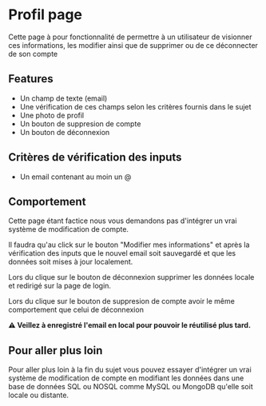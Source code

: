 # Profil page

Cette page à pour fonctionnalité de permettre à un utilisateur de visionner ces informations, les modifier ainsi que de supprimer ou de ce déconnecter de son compte

## Features

- Un champ de texte (email)
- Une vérification de ces champs selon les critères fournis dans le sujet
- Une photo de profil
- Un bouton de suppresion de compte
- Un bouton de déconnexion

## Critères de vérification des inputs

- Un email contenant au moin un @

## Comportement

Cette page étant factice nous vous demandons pas d'intégrer un vrai système de modification de compte.

Il faudra qu'au click sur le bouton "Modifier mes informations" et après la vérification des inputs que le nouvel email soit sauvegardé et que les données soit mises à jour localement.

Lors du clique sur le bouton de déconnexion supprimer les données locale et redirigé sur la page de login.

Lors du clique sur le bouton de suppresion de compte avoir le même comportement que celui de déconnexion

**⚠️ Veillez à enregistré l'email en local pour pouvoir le réutilisé plus tard.**

## Pour aller plus loin

Pour aller plus loin à la fin du sujet vous pouvez essayer d'intégrer un vrai système de modification de compte en modifiant les données dans une base de données SQL ou NOSQL comme MySQL ou MongoDB qu'elle soit locale ou distante.
